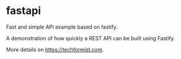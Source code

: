 # fastapi
Fast and simple API example based on fastify.

A demonstration of how quickly a REST API can be built using Fastify.

More details on https://techformist.com.
